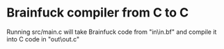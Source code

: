 # Brainfuck compiler from C to C

Running src/main.c will take Brainfuck code from "in\in.bf" and compile it into C code in "out\out.c"
